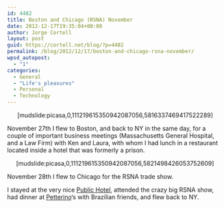 ```yaml
---
id: 4482
title: Boston and Chicago (RSNA) November
date: 2012-12-17T19:35:04+00:00
author: Jorge Cortell
layout: post
guid: https://cortell.net/blog/?p=4482
permalink: /blog/2012/12/17/boston-and-chicago-rsna-november/
wpsd_autopost:
  - "1"
categories:
  - General
  - "Life's pleasures"
  - Personal
  - Technology
---
```

<p style="text-align: center">
  [mudslide:picasa,0,111219615350942087056,5816337469417522289]
</p>

November 27th I flew to Boston, and back to NY in the same day, for a couple of important business meetings (Massachusetts General Hospital, and a Law Firm) with Ken and Laura, with whom I had lunch in a restaurant located inside a hotel that was formerly a prison.

<p style="text-align: center">
  [mudslide:picasa,0,111219615350942087056,5821498426053752609]
</p>

November 28th I flew to Chicago for the RSNA trade show.

I stayed at the very nice <a title="https://www.publichotels.com/chicago/home/" href="https://www.publichotels.com/chicago/home/" target="_blank">Public Hotel</a>, attended the crazy big RSNA show, had dinner at <a title="https://www.petterinos.com/" href="https://www.petterinos.com/" target="_blank">Petterino</a>‘s with Brazilian friends, and flew back to NY.